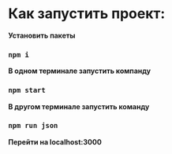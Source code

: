 # Как запустить проект:

<b>Установить пакеты</b>

### `npm i`

<b>В одном терминале запустить компанду</b> 

### `npm start`

<b>В другом терминале запустить команду</b> 

### `npm run json`

<b>Перейти на localhost:3000</b>
